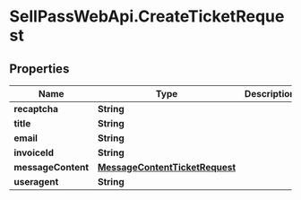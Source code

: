 # SellPassWebApi.CreateTicketRequest

## Properties

Name | Type | Description | Notes
------------ | ------------- | ------------- | -------------
**recaptcha** | **String** |  | [optional] 
**title** | **String** |  | 
**email** | **String** |  | 
**invoiceId** | **String** |  | [optional] 
**messageContent** | [**MessageContentTicketRequest**](MessageContentTicketRequest.md) |  | 
**useragent** | **String** |  | 


